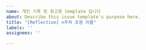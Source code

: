 ```yaml
---
name: 개인 기록 및 회고용 template 입니다
about: Describe this issue template's purpose here.
title: "[Reflection] n주차 조원 이름"
labels: ''
assignees: ''

---
```


####
